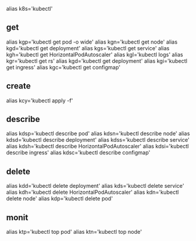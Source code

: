 alias k8s='kubectl'
## get
alias kgp='kubectl get pod -o wide'
alias kgn='kubectl get node'
alias kgd='kubectl get deployment'
alias kgs='kubectl get service'
alias kgh='kubectl get HorizontalPodAutoscaler'
alias kgl='kubectl logs'
alias kgr='kubectl get rs'
alias kgd='kubectl get deployment'
alias kgi='kubectl get ingress'
alias kgc='kubectl get configmap'

## create
alias kcy='kubectl apply -f'

## describe
alias kdsp='kubectl describe pod'
alias kdsn='kubectl describe node'
alias kdsd='kubectl describe deployment'
alias kdss='kubectl describe service'
alias kdsh='kubectl describe HorizontalPodAutoscaler'
alias kdsi='kubectl describe ingress'
alias kdsc='kubectl describe configmap'

## delete
alias kdd='kubectl delete deployment'
alias kds='kubectl delete service'
alias kdh='kubectl delete HorizontalPodAutoscaler'
alias kdn='kubectl delete node'
alias kdp='kubectl delete pod'

## monit
alias ktp='kubectl top pod'
alias ktn='kubectl top node'